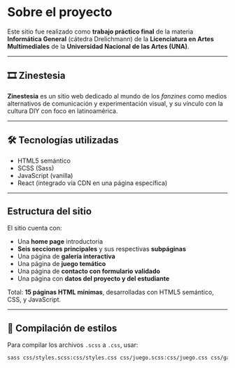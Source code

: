 # Sobre el proyecto

Este sitio fue realizado como **trabajo práctico final** de la materia **Informática General** (cátedra Drelichmann) de la **Licenciatura en Artes Multimediales** de la **Universidad Nacional de las Artes (UNA)**.

---

## 🎞️ Zinestesia

**Zinestesia** es un sitio web dedicado al mundo de los _fanzines_ como medios alternativos de comunicación y experimentación visual, y su vínculo con la cultura DIY con foco en latinoamérica.

---

## 🛠️ Tecnologías utilizadas

- HTML5 semántico
- SCSS (Sass)
- JavaScript (vanilla)
- React (integrado vía CDN en una página específica)

---

## Estructura del sitio

El sitio cuenta con:

- Una **home page** introductoria
- **Seis secciones principales** y sus respectivas **subpáginas**
- Una página de **galería interactiva**
- Una página de **juego temático**
- Una página de **contacto con formulario validado**
- Una página con **datos del proyecto y del estudiante**

Total: **15 páginas HTML mínimas**, desarrolladas con HTML5 semántico, CSS, y JavaScript.

---

## 🧵 Compilación de estilos

Para compilar los archivos `.scss` a `.css`, usar:

```bash
sass css/styles.scss:css/styles.css css/juego.scss:css/juego.css css/galeria.scss:css/galeria.css --watch
```
